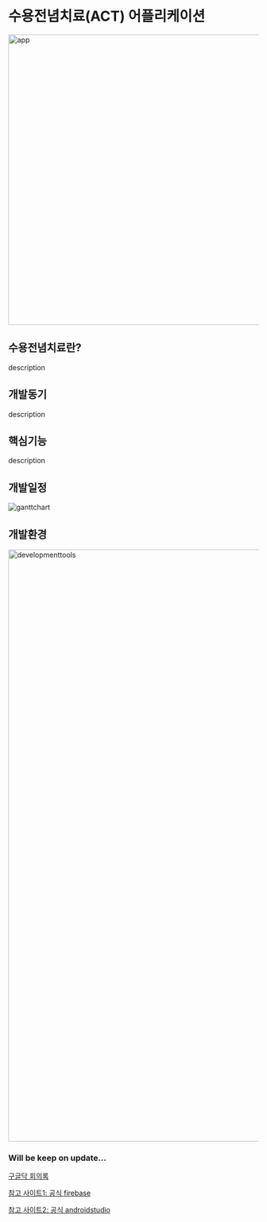 # 수용전념치료(ACT) 어플리케이션
<img width="585" alt="app" src="https://user-images.githubusercontent.com/71335466/195014752-5adde3a2-2c2b-46d2-b2fb-7c8ad0cdaf80.png">

## 수용전념치료란?
description

## 개발동기
description

## 핵심기능
description

## 개발일정
![ganttchart](https://user-images.githubusercontent.com/71335466/195014881-a58078bc-d7ac-4213-98ec-f794fc573a8b.png)

## 개발환경
<img width="1192" alt="developmenttools" src="https://user-images.githubusercontent.com/71335466/195015159-902dec28-4fe2-44fb-be03-2387a338eb64.png">

### Will be keep on update...
[구글닥 회의록](https://docs.google.com/document/d/19umuWyTgTpDKv_U7hNkzkzyWXhub2AfggYUtONKJ51A/edit)

[참고 사이트1: 공식 firebase](https://firebase.google.com/docs/android/setup?hl=ko&authuser=0)

[참고 사이트2: 공식 androidstudio](https://developer.android.google.cn/)
